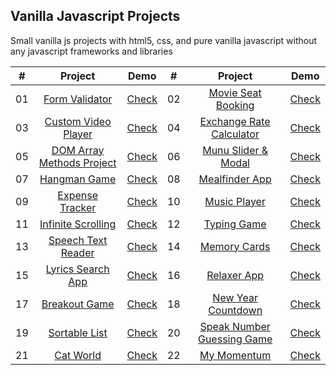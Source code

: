 ## Vanilla Javascript Projects

Small vanilla js projects with html5, css, and pure vanilla javascript without any javascript frameworks and libraries

| # | Project | Demo | # | Project | Demo |
|:-:|:-------:|:----:|:-:|:-------:|:----:|
|01 | [Form Validator](https://github.com/wwdbsh/vanilla-js-projects/tree/master/form-validator) | [Check](https://wwdbsh.github.io/vanilla-js-projects/form-validator/) |02 | [Movie Seat Booking](https://github.com/wwdbsh/vanilla-js-projects/tree/master/movie-seat-booking) | [Check](https://wwdbsh.github.io/vanilla-js-projects/movie-seat-booking/) |
|03 | [Custom Video Player](https://github.com/wwdbsh/vanilla-js-projects/tree/master/custom-video-player) | [Check](https://wwdbsh.github.io/vanilla-js-projects/custom-video-player/) |04 | [Exchange Rate Calculator](https://github.com/wwdbsh/vanilla-js-projects/tree/master/exchange-rate-calculator) | [Check](https://wwdbsh.github.io/vanilla-js-projects/exchange-rate-calculator/) |
|05 | [DOM Array Methods Project](https://github.com/wwdbsh/vanilla-js-projects/tree/master/DOM-array-methods) | [Check](https://wwdbsh.github.io/vanilla-js-projects/DOM-array-methods/) |06 | [Munu Slider & Modal](https://github.com/wwdbsh/vanilla-js-projects/tree/master/menu-slider-and-modal) | [Check](https://wwdbsh.github.io/vanilla-js-projects/menu-slider-and-modal/) |
|07 | [Hangman Game](https://github.com/wwdbsh/vanilla-js-projects/tree/master/hangman-game) | [Check](https://wwdbsh.github.io/vanilla-js-projects/hangman-game/) |08 | [Mealfinder App](https://github.com/wwdbsh/vanilla-js-projects/tree/master/meal-finder) | [Check](https://wwdbsh.github.io/vanilla-js-projects/meal-finder/) |
|09 | [Expense Tracker](https://github.com/wwdbsh/vanilla-js-projects/tree/master/expense-tracker) | [Check](https://wwdbsh.github.io/vanilla-js-projects/expense-tracker/) |10 | [Music Player](https://github.com/wwdbsh/vanilla-js-projects/tree/master/music-player) | [Check](https://wwdbsh.github.io/vanilla-js-projects/music-player/) |
|11 | [Infinite Scrolling](https://github.com/wwdbsh/vanilla-js-projects/tree/master/infinite-scroll-posts) | [Check](https://wwdbsh.github.io/vanilla-js-projects/infinite-scroll-posts/) |12 | [Typing Game](https://github.com/wwdbsh/vanilla-js-projects/tree/master/typing-game) | [Check](https://wwdbsh.github.io/vanilla-js-projects/typing-game/) |
|13 | [Speech Text Reader](https://github.com/wwdbsh/vanilla-js-projects/tree/master/speech-text-reader) | [Check](https://wwdbsh.github.io/vanilla-js-projects/speech-text-reader/) |14 | [Memory Cards](https://github.com/wwdbsh/vanilla-js-projects/tree/master/memory-cards) | [Check](https://wwdbsh.github.io/vanilla-js-projects/memory-cards/) |
|15 | [Lyrics Search App](https://github.com/wwdbsh/vanilla-js-projects/tree/master/lyrics-search-app) | [Check](https://wwdbsh.github.io/vanilla-js-projects/lyrics-search-app/) |16 | [Relaxer App](https://github.com/wwdbsh/vanilla-js-projects/tree/master/relaxer-app) | [Check](https://wwdbsh.github.io/vanilla-js-projects/relaxer-app/) |
|17 | [Breakout Game](https://github.com/wwdbsh/vanilla-js-projects/tree/master/breakout-game) | [Check](https://wwdbsh.github.io/vanilla-js-projects/breakout-game/) |18 | [New Year Countdown](https://github.com/wwdbsh/vanilla-js-projects/tree/master/new-year-countdown) | [Check](https://wwdbsh.github.io/vanilla-js-projects/new-year-countdown/) |
|19 | [Sortable List](https://github.com/wwdbsh/vanilla-js-projects/tree/master/sortable-list) | [Check](https://wwdbsh.github.io/vanilla-js-projects/sortable-list/) |20 | [Speak Number Guessing Game](https://github.com/wwdbsh/vanilla-js-projects/tree/master/speak-number-guess) | [Check](https://wwdbsh.github.io/vanilla-js-projects/speak-number-guess/) |
|21 | [Cat World](https://github.com/wwdbsh/vanilla-js-projects/tree/master/cat-world) | [Check](https://wwdbsh.github.io/vanilla-js-projects/cat-world/) |22 | [My Momentum](https://github.com/wwdbsh/vanilla-js-projects/tree/master/my-momentum) | [Check](https://wwdbsh.github.io/vanilla-js-projects/my-momentum/) |